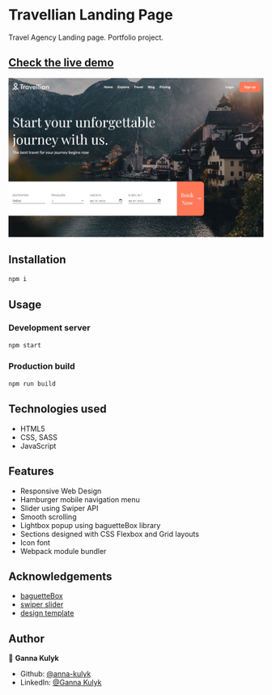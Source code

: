# Travellian Landing Page

Travel Agency Landing page.
Portfolio project.

## [Check the live demo](https://travellian-landing-page.netlify.app/)

![Screenshot](https://raw.githubusercontent.com/anna-kulyk/travellian_landing/master/src/assets/images/travellian.jpg)

## Installation

```bash
npm i
```

## Usage

### Development server

```bash
npm start
```

### Production build

```bash
npm run build
```

## Technologies used

- HTML5
- CSS, SASS
- JavaScript

## Features

- Responsive Web Design
- Hamburger mobile navigation menu
- Slider using Swiper API
- Smooth scrolling
- Lightbox popup using baguetteBox library
- Sections designed with CSS Flexbox and Grid layouts
- Icon font
- Webpack module bundler

## Acknowledgements

- [baguetteBox](https://feimosi.github.io/baguetteBox.js/)
- [swiper slider](https://swiperjs.com/)
- [design template](https://www.figma.com/community/file/1166671197078391550)

## Author

👤 **Ganna Kulyk**

- Github: [@anna-kulyk](https://github.com/anna-kulyk)
- LinkedIn: [@Ganna Kulyk](https://linkedin.com/in/ganna-kulyk-b90273252)
